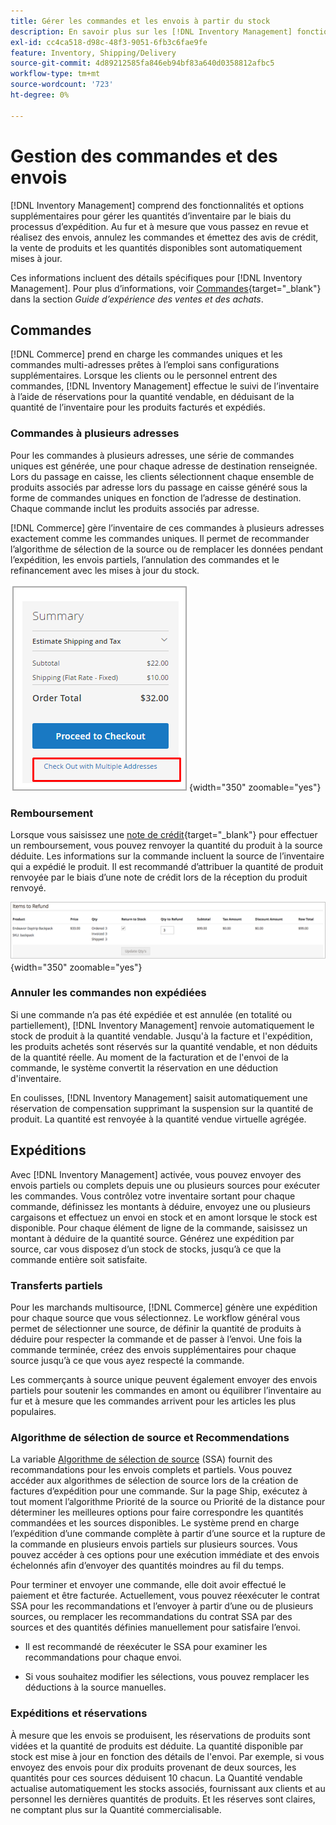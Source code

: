 ```yaml
---
title: Gérer les commandes et les envois à partir du stock
description: En savoir plus sur les [!DNL Inventory Management] fonctionnalités et options pour gérer les quantités d’inventaire tout au long du processus d’expédition.
exl-id: cc4ca518-d98c-48f3-9051-6fb3c6fae9fe
feature: Inventory, Shipping/Delivery
source-git-commit: 4d89212585fa846eb94bf83a640d0358812afbc5
workflow-type: tm+mt
source-wordcount: '723'
ht-degree: 0%

---
```


# Gestion des commandes et des envois

[!DNL Inventory Management] comprend des fonctionnalités et options supplémentaires pour gérer les quantités d’inventaire par le biais du processus d’expédition. Au fur et à mesure que vous passez en revue et réalisez des envois, annulez les commandes et émettez des avis de crédit, la vente de produits et les quantités disponibles sont automatiquement mises à jour.

Ces informations incluent des détails spécifiques pour [!DNL Inventory Management]. Pour plus d’informations, voir [Commandes](../stores-purchase/orders.md){target="_blank"} dans la section _Guide d’expérience des ventes et des achats_.

## Commandes

[!DNL Commerce] prend en charge les commandes uniques et les commandes multi-adresses prêtes à l’emploi sans configurations supplémentaires. Lorsque les clients ou le personnel entrent des commandes, [!DNL Inventory Management] effectue le suivi de l’inventaire à l’aide de réservations pour la quantité vendable, en déduisant de la quantité de l’inventaire pour les produits facturés et expédiés.

### Commandes à plusieurs adresses

Pour les commandes à plusieurs adresses, une série de commandes uniques est générée, une pour chaque adresse de destination renseignée. Lors du passage en caisse, les clients sélectionnent chaque ensemble de produits associés par adresse lors du passage en caisse généré sous la forme de commandes uniques en fonction de l’adresse de destination. Chaque commande inclut les produits associés par adresse.

[!DNL Commerce] gère l’inventaire de ces commandes à plusieurs adresses exactement comme les commandes uniques. Il permet de recommander l’algorithme de sélection de la source ou de remplacer les données pendant l’expédition, les envois partiels, l’annulation des commandes et le refinancement avec les mises à jour du stock.

![Multi-adresses lors du passage en caisse](assets/inventory-multi-ship.png){width="350" zoomable="yes"}

### Remboursement

Lorsque vous saisissez une [note de crédit](../stores-purchase/credit-memo-create.md){target="_blank"} pour effectuer un remboursement, vous pouvez renvoyer la quantité du produit à la source déduite. Les informations sur la commande incluent la source de l’inventaire qui a expédié le produit. Il est recommandé d’attribuer la quantité de produit renvoyée par le biais d’une note de crédit lors de la réception du produit renvoyé.

![Éléments à rembourser avec retour à la sélection Stock](assets/credit-memo-items-to-refund.png)
{width="350" zoomable="yes"}

### Annuler les commandes non expédiées

Si une commande n’a pas été expédiée et est annulée (en totalité ou partiellement), [!DNL Inventory Management] renvoie automatiquement le stock de produit à la quantité vendable. Jusqu&#39;à la facture et l&#39;expédition, les produits achetés sont réservés sur la quantité vendable, et non déduits de la quantité réelle. Au moment de la facturation et de l&#39;envoi de la commande, le système convertit la réservation en une déduction d&#39;inventaire.

En coulisses, [!DNL Inventory Management] saisit automatiquement une réservation de compensation supprimant la suspension sur la quantité de produit. La quantité est renvoyée à la quantité vendue virtuelle agrégée.

## Expéditions

Avec [!DNL Inventory Management] activée, vous pouvez envoyer des envois partiels ou complets depuis une ou plusieurs sources pour exécuter les commandes. Vous contrôlez votre inventaire sortant pour chaque commande, définissez les montants à déduire, envoyez une ou plusieurs cargaisons et effectuez un envoi en stock et en amont lorsque le stock est disponible. Pour chaque élément de ligne de la commande, saisissez un montant à déduire de la quantité source. Générez une expédition par source, car vous disposez d’un stock de stocks, jusqu’à ce que la commande entière soit satisfaite.

### Transferts partiels

Pour les marchands multisource, [!DNL Commerce] génère une expédition pour chaque source que vous sélectionnez. Le workflow général vous permet de sélectionner une source, de définir la quantité de produits à déduire pour respecter la commande et de passer à l’envoi. Une fois la commande terminée, créez des envois supplémentaires pour chaque source jusqu’à ce que vous ayez respecté la commande.

Les commerçants à source unique peuvent également envoyer des envois partiels pour soutenir les commandes en amont ou équilibrer l’inventaire au fur et à mesure que les commandes arrivent pour les articles les plus populaires.

### Algorithme de sélection de source et Recommendations

La variable [Algorithme de sélection de source](selection-reservations.md) (SSA) fournit des recommandations pour les envois complets et partiels. Vous pouvez accéder aux algorithmes de sélection de source lors de la création de factures d’expédition pour une commande. Sur la page Ship, exécutez à tout moment l’algorithme Priorité de la source ou Priorité de la distance pour déterminer les meilleures options pour faire correspondre les quantités commandées et les sources disponibles. Le système prend en charge l’expédition d’une commande complète à partir d’une source et la rupture de la commande en plusieurs envois partiels sur plusieurs sources. Vous pouvez accéder à ces options pour une exécution immédiate et des envois échelonnés afin d’envoyer des quantités moindres au fil du temps.

Pour terminer et envoyer une commande, elle doit avoir effectué le paiement et être facturée. Actuellement, vous pouvez réexécuter le contrat SSA pour les recommandations et l’envoyer à partir d’une ou de plusieurs sources, ou remplacer les recommandations du contrat SSA par des sources et des quantités définies manuellement pour satisfaire l’envoi.

- Il est recommandé de réexécuter le SSA pour examiner les recommandations pour chaque envoi.

- Si vous souhaitez modifier les sélections, vous pouvez remplacer les déductions à la source manuelles.

### Expéditions et réservations

À mesure que les envois se produisent, les réservations de produits sont vidées et la quantité de produits est déduite. La quantité disponible par stock est mise à jour en fonction des détails de l&#39;envoi. Par exemple, si vous envoyez des envois pour dix produits provenant de deux sources, les quantités pour ces sources déduisent 10 chacun. La Quantité vendable actualise automatiquement les stocks associés, fournissant aux clients et au personnel les dernières quantités de produits. Et les réserves sont claires, ne comptant plus sur la Quantité commercialisable.
